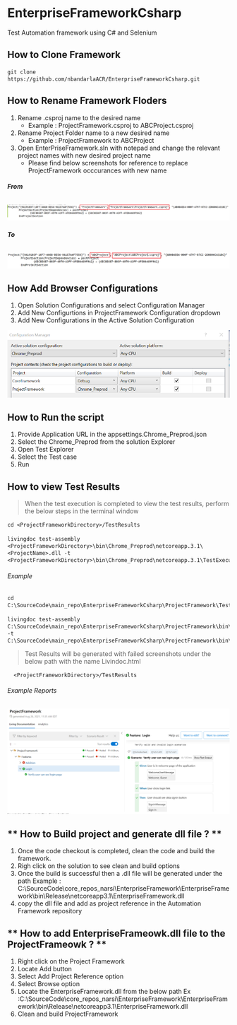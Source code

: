 # **EnterpriseFrameworkCsharp**
Test Automation framework using C# and Selenium

## **How to Clone Framework**

```
git clone https://github.com/nbandarlaACR/EnterpriseFrameworkCsharp.git
```
## **How to Rename Framework Floders**
1. Rename .csproj name to the desired name 
   - Example : ProjectFramework.csproj to ABCProject.csproj
2. Rename Project Folder name to a new desired name
   - Example : ProjectFramework to ABCProject
3. Open EnterPriseFramework.sln with notepad and change the relevant project names with new desired project name
   - Please find below screenshots for reference to  replace ProjectFramework occcurances with new name

###### **From**
![This is an image](/images/old_proj_name.png)

###### **To**
![This is an image](/images/new_proj_name.png)

## **How Add Browser Configurations**
1. Open Solution Configurations and select Configuration Manager
2. Add New Configurtions in ProjectFramework Configuration dropdown
3. Add New Configurations in the Active Solution Configuration

![This is an image](/images/configurations.png)

## **How to Run the script**
1. Provide Application URL in the appsettings.Chrome_Preprod.json
2. Select the Chrome_Preprod from the solution Explorer
3. Open Test Explorer
4. Select the Test case
5. Run

## **How to view Test Results**
> When the test execution is completed to view the test results, perform the below steps in the terminal window

```
cd <ProjectFrameworkDirectory>/TestResults

livingdoc test-assembly <ProjectFrameworkDirectory>\bin\Chrome_Preprod\netcoreapp.3.1\<ProjectName>.dll -t <ProjectFrameworkDirectory>\bin\Chrome_Preprod\netcoreapp.3.1\TestExecution.json
```

###### Example
```
cd C:\SourceCode\main_repo\EnterpriseFrameworkCsharp\ProjectFramework\TestResults

livingdoc test-assembly C:\SourceCode\main_repo\EnterpriseFrameworkCsharp\ProjectFramework\bin\Chrome_Preprod\netcoreapp3.1\ProjectFramework.dll -t C:\SourceCode\main_repo\EnterpriseFrameworkCsharp\ProjectFramework\bin\Chrome_Preprod\netcoreapp3.1\TestExecution.json
```
> Test Results will be generated with failed screenshots under the below path with the name Livindoc.html
```
  <ProjectFrameworkDirectory>/TestResults
```


###### Example Reports
![Example Reports](/images/example-reports.png)

## ** How to Build project and generate dll file ? **
1. Once the code checkout is completed, clean the code and build the framework. 
2. Righ click on the solution to see clean and build options
3. Once the build is successful then a .dll file will be generated under the path
   Example :  C:\SourceCode\core_repos_narsi\EnterpriseFramework\EnterpriseFramework\bin\Release\netcoreapp3.1\EnterpriseFramework.dll
4. copy the dll file and add as project reference in the Automation Framework repository


## ** How to add EnterpriseFrameowk.dll file to the ProjectFrameowk ? **
1. Right click on the Project Framework
2. Locate Add button
3. Select Add Project Reference option
4. Select Browse option
5. Locate the EnterpriseFramework.dll from the below path 
   Ex :C:\SourceCode\core_repos_narsi\EnterpriseFramework\EnterpriseFramework\bin\Release\netcoreapp3.1\EnterpriseFramework.dll
6. Clean and build ProjectFramework